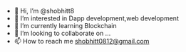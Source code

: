 - 👋 Hi, I’m @shobhitt8
- 👀 I’m interested in  Dapp development,web development
- 🌱 I’m currently learning Blockchain
- 💞️ I’m looking to collaborate on ...
- 📫 How to reach me shobhitt0812@gmail.com

<!---
shobhitt8/shobhitt8 is a ✨ special ✨ repository because its `README.md` (this file) appears on your GitHub profile.
You can click the Preview link to take a look at your changes.
--->
